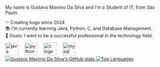 <p align="left">My name is Gustavo Maximo Da Silva and I'm a Student of IT, from São Paulo.</p>
<p align="left">✨ Creating bugs since 2024<br>📚 I'm currently learning Java, Python, C, and Database Management.<br>🎯 Goals: I want to be a successful professional in the technology field.<br></p>

<div align="left"> <img
src="https://cdn.jsdelivr.net/gh/devicons/devicon/icons/java/java-original.svg" height="40" alt="java logo" /> <img width="12" /> <img
src="https://cdn.jsdelivr.net/gh/devicons/devicon/icons/python/python-original.svg" height="40" alt="python logo" /> <img width="12" /> <img
src="https://cdn.jsdelivr.net/gh/devicons/devicon/icons/c/c-original.svg" height="40" alt="c logo" /> <img width="12" /> <img
src="https://cdn.jsdelivr.net/gh/devicons/devicon/icons/mysql/mysql-original.svg" height="40" alt="mysql logo" /> </div>

<!-- My Stats -->
<a href="https://github.com/anuraghazra/github-readme-stats">
  <img src="https://github-readme-stats.vercel.app/api?username=Gustavo-Maximo&show_icons=true&theme=radical" alt="Gustavo Maximo Da Silva's GitHub stats" />
</a>

<!-- Most Used Languages -->
<a href="https://github.com/anuraghazra/github-readme-stats">
  <img src="https://github-readme-stats.vercel.app/api/top-langs/?username=Gustavo-Maximo&layout=compact&theme=radical" alt="Top Languages" />
</a>


